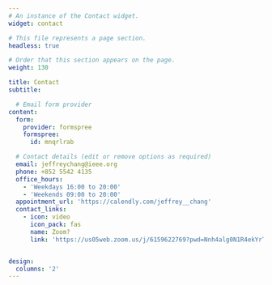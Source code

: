 ```yaml
---
# An instance of the Contact widget.
widget: contact

# This file represents a page section.
headless: true

# Order that this section appears on the page.
weight: 130

title: Contact
subtitle:

  # Email form provider
content:
  form:
    provider: formspree
    formspree:
      id: mnqrlrab

  # Contact details (edit or remove options as required)
  email: jeffreychang@ieee.org
  phone: +852 5542 4135
  office_hours:
    - 'Weekdays 16:00 to 20:00'
    - 'Weekends 09:00 to 20:00'
  appointment_url: 'https://calendly.com/jeffrey__chang'
  contact_links:
    - icon: video
      icon_pack: fas
      name: Zoom?
      link: 'https://us05web.zoom.us/j/6159622769?pwd=Nnh4alg0N1R4ekYrT1hMdWFRRHQ1dz09'


design:
  columns: '2'
---
```


